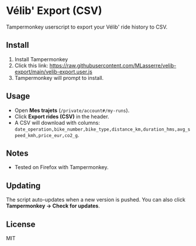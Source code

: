 # Vélib' Export (CSV)

Tampermonkey userscript to export your Vélib' ride history to CSV.

## Install
1. Install Tampermonkey
2. Click this link: https://raw.githubusercontent.com/MLasserre/velib-export/main/velib-export.user.js
3. Tampermonkey will prompt to install.

## Usage
- Open **Mes trajets** (`/private/account#/my-runs`).
- Click **Export rides (CSV)** in the header.
- A CSV will download with columns:
  `date_operation,bike_number,bike_type,distance_km,duration_hms,avg_speed_kmh,price_eur,co2_g`.

## Notes
- Tested on Firefox with Tampermonkey.

## Updating
The script auto-updates when a new version is pushed. You can also click
**Tampermonkey → Check for updates**.

## License
MIT

